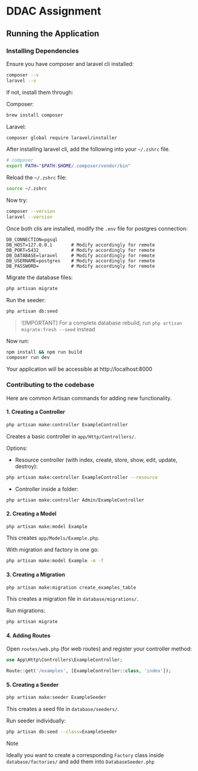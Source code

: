 # DDAC Assignment

## Running the Application

### Installing Dependencies

Ensure you have composer and laravel cli installed:

```sh
composer --v
laravel --v
```

If not, install them through:

Composer:

```sh
brew install composer
```

Laravel:

```sh
composer global require laravel/installer
```

After installing laravel cli, add the following into your `~/.zshrc` file.

```sh
# composer
export PATH="$PATH:$HOME/.composer/vendor/bin"
```

Reload the `~/.zshrc` file:

```sh
source ~/.zshrc
```

Now try:

```sh
composer --version
laravel --version
```

Once both clis are installed, modify the `.env` file for postgres connection:

```.env
DB_CONNECTION=pgsql
DB_HOST=127.0.0.1       # Modify accordingly for remote
DB_PORT=5432            # Modify accordingly for remote
DB_DATABASE=laravel     # Modify accordingly for remote
DB_USERNAME=postgres    # Modify accordingly for remote
DB_PASSWORD=            # Modify accordingly for remote
```

Migrate the database files:

```sh
php artisan migrate
```

Run the seeder:

```sh
php artisan db:seed
```

> ![IMPORTANT]
> For a complete database rebuild, run `php artisan migrate:fresh --seed` instead

Now run:

```sh
npm install && npm run build
composer run dev
```

Your application will be accessible at http://localhost:8000

### Contributing to the codebase

Here are common Artisan commands for adding new functionality.

#### 1. Creating a Controller

```sh
php artisan make:controller ExampleController
```

Creates a basic controller in `app/Http/Controllers/`.

Options:

- Resource controller (with index, create, store, show, edit, update, destroy):

```sh
php artisan make:controller ExampleController --resource
```

- Controller inside a folder:

```sh
php artisan make:controller Admin/ExampleController
```

#### 2. Creating a Model

```sh
php artisan make:model Example
```

This creates `app/Models/Example.php`.

With migration and factory in one go:

```sh
php artisan make:model Example -m -f
```

#### 3. Creating a Migration

```sh
php artisan make:migration create_examples_table
```

This creates a migration file in `database/migrations/`.

Run migrations:

```sh
php artisan migrate
```

#### 4. Adding Routes

Open `routes/web.php` (for web routes) and register your controller method:

```php
use App\Http\Controllers\ExampleController;

Route::get('/examples', [ExampleController::class, 'index']);
```

#### 5. Creating a Seeder

```sh
php artisan make:seeder ExampleSeeder
```

This creates a seed file in `database/seeders/`.

Run seeder individually:

```sh
php artisan db:seed --class=ExampleSeeder
```

> [!NOTE]
> Ideally you want to create a corresponding `Factory` class inside `database/factories/` and add them into `DatabaseSeeder.php`
